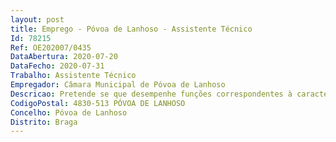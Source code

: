 ```yaml
--- 
layout: post
title: Emprego - Póvoa de Lanhoso - Assistente Técnico
Id: 78215
Ref: OE202007/0435
DataAbertura: 2020-07-20
DataFecho: 2020-07-31
Trabalho: Assistente Técnico
Empregador: Câmara Municipal de Póvoa de Lanhoso
Descricao: Pretende se que desempenhe funções correspondentes à caracterização funcional da categoria de assistente técnico, constantes no anexo a que se refere o n.º 2 do artigo 88.ºda LTFP, aprovada pela Lei n.º 35 2014 de 20 de junho, de que se pode sublinhar  assegurar as atividades de natureza executiva, com base em diretivas bem definidas e instruções gerais, no âmbito das competências dos pavilhões gimnodesportivos do concelho da Póvoa da Lanhoso.
CodigoPostal: 4830-513 PÓVOA DE LANHOSO
Concelho: Póvoa de Lanhoso
Distrito: Braga
--- 
```

